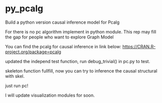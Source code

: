 # py_pcalg
Build a python version causal inference model for Pcalg

For there is no pc algorithm implement in python module. This rep may fill the gap for people who want to explore Graph Model

You can find the pcalg for causal inference in link below:
   https://CRAN.R-project.org/package=pcalg


updated the independ test function, run debug_trivial() in pc.py to test.

skeleton function fullfill, now you can try to inference the causal structural with skel.

just run pc!

I will update visualization modules for soon.
